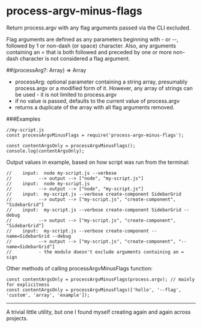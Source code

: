 # process-argv-minus-flags
Return process.argv with any flag arguments passed via the CLI excluded.

Flag arguments are defined as any parameters beginning with - or --, followed by 1 or non-dash (or space) character.
Also, any arguments containing an = that is both followed and preceded by one or more non-dash character is not considered a flag argument.

##(processArg?: Array<String>) => Array<String>
*   processArg: optional parameter containing a string array, presumably process.argv or a modified form of it. However, any array of strings can be used - it is not limited to process.argv
*   if no value is passed, defaults to the current value of process.argv
*   returns a duplicate of the array with all flag arguments removed.

###Examples

    //my-script.js
    const processArgvMinusFlags = require('process-argv-minus-flags');

    const contentArgsOnly = processArgvMinusFlags();
    console.log(contentArgsOnly);

Output values in example, based on how script was run from the terminal:

    //    input:  node my-script.js --verbose
    //          --> output --> ["node", "my-script.js"]
    //    input:  node my-script.js
    //          --> output --> ["node", "my-script.js"]
    //    input:  my-script.js --verbose create-component SidebarGrid
    //          --> output --> ["my-script.js", "create-component", "SidebarGrid"]
    //    input:  my-script.js --verbose create-component SidebarGrid --debug
    //          --> output --> ["my-script.js", "create-component", "SidebarGrid"]
    //    input:  my-script.js --verbose create-component --name=SidebarGrid --debug
    //          --> output --> ["my-script.js", "create-component", "--name=SidebarGrid"]
    //          - the module doesn't exclude arguments containing an = sign


Other methods of calling processArgvMinusFlags function:

    const contentArgsOnly = processArgvMinusFlags(process.argv); // mainly for explicitness
    const contentArgsOnly = processArgvMinusFlags(['hello', '--flag', 'custom', 'array', 'example']); 


----

A trivial little utility, but one I found myself creating again and again across projects.
